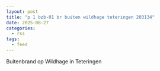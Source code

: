 ```yaml
---
layout: post
title: "p 1 bzb-01 br buiten wildhage teteringen 203134"
date: 2025-08-27
categories: 
  - rss
tags: 
  - feed
---
```


Buitenbrand op Wildhage in Teteringen
